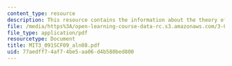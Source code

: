 ```yaml
---
content_type: resource
description: This resource contains the information about the theory of reaction rates.
file: /media/https%3A/open-learning-course-data-rc.s3.amazonaws.com/3-091sc-introduction-to-solid-state-chemistry-fall-2010/77aedff74af74be5aa06d4b580bed800_MIT3_091SCF09_aln08.pdf
file_type: application/pdf
resourcetype: Document
title: MIT3_091SCF09_aln08.pdf
uid: 77aedff7-4af7-4be5-aa06-d4b580bed800
---
```

